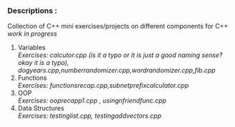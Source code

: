 ### Descriptions : 
Collection of C++ mini exercises/projects on different components for C++ 
*work in progress*

1. Variables
<br>*Exercises: calcutor.cpp (is it a typo or it is just a good naming sense? okay it is a typo), dogyears.cpp,numberrandomizer.cpp,wordrandomizer.cpp,fib.cpp*</br>
2. Functions
<br>*Exercises: functionsrecap.cpp,subnetprefixcalculator.cpp*</br>
3. OOP
<br>*Exercises: ooprecapp1.cpp , usingnfriendfunc.cpp*</br>
4. Data Structures
<br>*Exercises: testinglist.cpp, testingaddvectors.cpp*</br>
